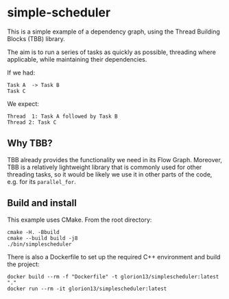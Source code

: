 # simple-scheduler

This is a simple example of a dependency graph, using the Thread Building Blocks (TBB) library.

The aim is to run a series of tasks as quickly as possible, threading where applicable, while maintaining their dependencies.

If we had:

```
Task A  -> Task B
Task C
```

We expect:

```
Thread  1: Task A followed by Task B
Thread 2: Task C
```

## Why TBB?

TBB already provides the functionality we need in its Flow Graph. Moreover, TBB is a relatively lightweight library that is commonly used for other threading tasks, so it would be likely we use it in other parts of the code, e.g. for its `parallel_for`.

## Build and install

This example uses CMake. From the root directory:

```
cmake -H. -Bbuild
cmake --build build -j8
./bin/simplescheduler
```

There is also a Dockerfile to set up the required C++ environment and build the project:

```
docker build --rm -f "Dockerfile" -t glorion13/simplescheduler:latest "."
docker run --rm -it glorion13/simplescheduler:latest
```

